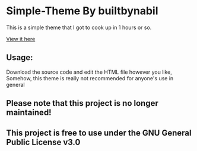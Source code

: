 # Simple-Theme By builtbynabil
This is a simple theme that I got to cook up in 1 hours or so.

[View it here](https://bynabil.github.io/simple-theme)

## Usage:
Download the source code and edit the HTML file however you like, Somehow, this theme is really not recommended for anyone's use in general


## Please note that this project is no longer maintained!
## This project is free to use under the GNU General Public License v3.0
